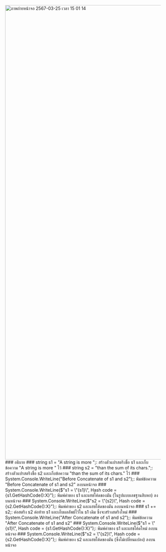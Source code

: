 
<img width="1470" alt="ภาพถ่ายหน้าจอ 2567-03-25 เวลา 15 01 14" src="https://github.com/omelaweng/03376836-OOP-2566-Lab-03-65030027/assets/144561325/da78bc68-29fc-4e5a-b55c-cc73261dad95">
### อธิบาย
### string s1 = "A string is more ";: สร้างตัวแปรสตริงชื่อ s1 และเก็บข้อความ "A string is more " ไว้
### string s2 = "than the sum of its chars.";: สร้างตัวแปรสตริงชื่อ s2 และเก็บข้อความ "than the sum of its chars." ไว้
### System.Console.WriteLine("Before Concatenate of s1 and s2");: พิมพ์ข้อความ "Before Concatenate of s1 and s2" ลงบนหน้าจอ
### System.Console.WriteLine($"s1 = \"{s1}\", Hash code = {s1.GetHashCode():X}");: พิมพ์ค่าของ s1 และแฮชโค้ดของมัน (ในรูปแบบเลขฐานสิบหก) ลงบนหน้าจอ
### System.Console.WriteLine($"s2 = \"{s2}\", Hash code = {s2.GetHashCode():X}");: พิมพ์ค่าของ s2 และแฮชโค้ดของมัน ลงบนหน้าจอ
### s1 += s2;: ต่อสตริง s2 ต่อท้าย s1 และเก็บผลลัพธ์ไว้ใน s1 เดิม ซึ่งจะสร้างสตริงใหม่
### System.Console.WriteLine("After Concatenate of s1 and s2");: พิมพ์ข้อความ "After Concatenate of s1 and s2"
### System.Console.WriteLine($"s1 = \"{s1}\", Hash code = {s1.GetHashCode():X}");: พิมพ์ค่าของ s1 และแฮชโค้ดใหม่ ลงบนหน้าจอ
### System.Console.WriteLine($"s2 = \"{s2}\", Hash code = {s2.GetHashCode():X}");: พิมพ์ค่าของ s2 และแฮชโค้ดของมัน (ซึ่งไม่เปลี่ยนแปลง) ลงบนหน้าจอ
